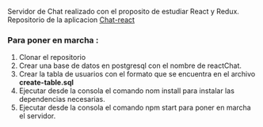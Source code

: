 Servidor de Chat realizado con el proposito de estudiar React y Redux.
 Repositorio de la aplicacion [Chat-react](https://github.com/morenodoug/chat-react)
 
### Para poner en marcha :
1. Clonar el repositorio
2. Crear una base de datos en postgresql con el nombre de reactChat.
3. Crear la tabla de usuarios con el formato que se encuentra en el archivo  **create-table.sql**
3. Ejecutar desde la consola el comando nom install para instalar las dependencias necesarias.
4. Ejecutar desde la consola el comando npm start para poner en marcha el servidor.
